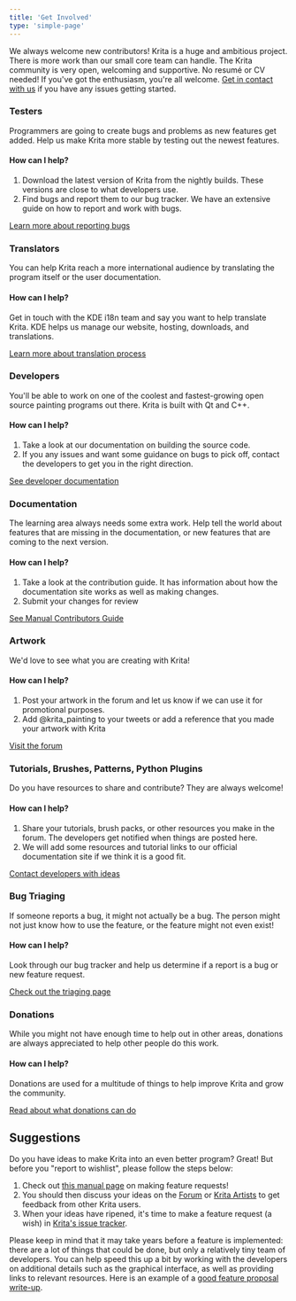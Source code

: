 ```yaml
---
title: 'Get Involved'
type: 'simple-page'
---
```


We always welcome new contributors! Krita is a huge and ambitious project. There is more work than our small core team can handle. The Krita community is very open, welcoming and supportive. No resumé or CV needed! If you've got the enthusiasm, you're all welcome. [Get in contact with us](/about/contact/) if you have any issues getting started.

### Testers

Programmers are going to create bugs and problems as new features get added. Help us make Krita more stable by testing out the newest features.

#### How can I help?

1. Download the latest version of Krita from the nightly builds. These versions are close to what developers use.
2. Find bugs and report them to our bug tracker. We have an extensive guide on how to report and work with bugs.

[Learn more about reporting bugs](https://docs.krita.org/en/untranslatable_pages/reporting_bugs.html)

### Translators

You can help Krita reach a more international audience by translating the program itself or the user documentation.

#### How can I help?

Get in touch with the KDE i18n team and say you want to help translate Krita. KDE helps us manage our website, hosting, downloads, and translations.

[Learn more about translation process](https://docs.krita.org/en/contributors_manual/krita_manual_readme.html?#translating)

### Developers

You'll be able to work on one of the coolest and fastest-growing open source painting programs out there. Krita is built with Qt and C++.

#### How can I help?

1. Take a look at our documentation on building the source code.
2. If you any issues and want some guidance on bugs to pick off, contact the developers to get you in the right direction.

[See developer documentation](https://docs.krita.org/en/untranslatable_pages/intro_hacking_krita.html)

### Documentation

The learning area always needs some extra work. Help tell the world about features that are missing in the documentation, or new features that are coming to the next version.

#### How can I help?

1. Take a look at the contribution guide. It has information about how the documentation site works as well as making changes.
2. Submit your changes for review

[See Manual Contributors Guide](https://docs.krita.org/en/contributors_manual/krita_manual_readme.html)

### Artwork

We'd love to see what you are creating with Krita!

#### How can I help?

1. Post your artwork in the forum and let us know if we can use it for promotional purposes.
2. Add @krita\_painting to your tweets or add a reference that you made your artwork with Krita

[Visit the forum](https://krita-artists.org/c/artwork/l/top)

### Tutorials, Brushes, Patterns, Python Plugins

Do you have resources to share and contribute? They are always welcome!

#### How can I help?

1. Share your tutorials, brush packs, or other resources you make in the forum. The developers get notified when things are posted here.
2. We will add some resources and tutorial links to our official documentation site if we think it is a good fit.

[Contact developers with ideas](/about/contact/)

### Bug Triaging

If someone reports a bug, it might not actually be a bug. The person might not just know how to use the feature, or the feature might not even exist!

#### How can I help?

Look through our bug tracker and help us determine if a report is a bug or new feature request.

[Check out the triaging page](https://docs.krita.org/en/untranslatable_pages/triaging_bugs.html)

### Donations

While you might not have enough time to help out in other areas, donations are always appreciated to help other people do this work.

#### How can I help?

Donations are used for a multitude of things to help improve Krita and grow the community.

[Read about what donations can do](/support-us/donations/)


## Suggestions

Do you have ideas to make Krita into an even better program? Great! But before you "report to wishlist", please follow the steps below:

1. Check out [this manual page](https://docs.krita.org/en/untranslatable_pages/new_features.html) on making feature requests!
2. You should then discuss your ideas on the [Forum](https://forum.kde.org/viewforum.php?f=136) or [Krita Artists](https://krita-artists.org/) to get feedback from other Krita users.
3. When your ideas have ripened, it's time to make a feature request (a wish) in [Krita's issue tracker](https://bugs.kde.org).

Please keep in mind that it may take years before a feature is implemented: there are a lot of things that could be done, but only a relatively tiny team of developers. You can help speed this up a bit by working with the developers on additional details such as the graphical interface, as well as providing links to relevant resources. Here is an example of a [good feature proposal write-up](http://www.davidrevoy.com/article159/design-ideas-for-a-new-krita-perspective-tool).

